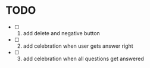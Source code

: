 # TODO

- [ ] 1) add delete and negative button
- [ ] 2) add celebration when user gets answer right
- [ ] 3) add celebration when all questions get answered

